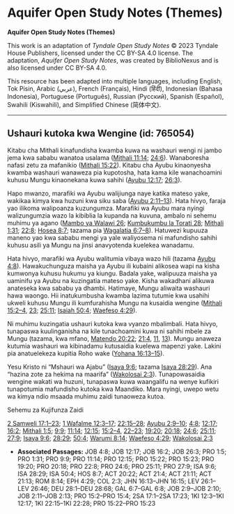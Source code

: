 # Aquifer Open Study Notes (Themes)

**Aquifer Open Study Notes (Themes)**

This work is an adaptation of *Tyndale Open Study Notes* © 2023 Tyndale House Publishers, licensed under the CC BY\-SA 4\.0 license. The adaptation, *Aquifer Open Study Notes*, was created by BiblioNexus and is also licensed under CC BY\-SA 4\.0\.

This resource has been adapted into multiple languages, including English, Tok Pisin, Arabic (عربي), French (Français), Hindi (हिंदी), Indonesian (Bahasa Indonesia), Portuguese (Português), Russian (Русский), Spanish (Español), Swahili (Kiswahili), and Simplified Chinese (简体中文).



--------------------------------

## Ushauri kutoka kwa Wengine (id: 765054)

Kitabu cha Mithali kinafundisha kwamba kuwa na washauri wengi ni jambo jema kwa sababu wanatoa usalama ([Mithali 11:14](https://ref.ly/Prov11:14); [24:6](https://ref.ly/Prov24:6)). Wanaboresha nafasi zetu za mafanikio ([Mithali 15:22](https://ref.ly/Prov15:22)). Kitabu cha Ayubu kinaonyesha kwamba washauri wanaweza pia kupotosha, hata kama kile wanachoamini kuhusu Mungu kinaonekana kuwa sahihi ([Ayubu 12:17](https://ref.ly/Job12:17); [26:3](https://ref.ly/Job26:3)).

Hapo mwanzo, marafiki wa Ayubu walijiunga naye katika mateso yake, wakikaa kimya kwa huzuni kwa siku saba ([Ayubu 2:11–13](https://ref.ly/Job2:11-Job2:13)). Hata hivyo, faraja yao ilikoma walipoanza kuzungumza. Marafiki wa Ayubu mara nyingi walizungumzia wazo la kibiblia la kupanda na kuvuna, ambalo ni sehemu muhimu ya agano ([Mambo ya Walawi 26](https://ref.ly/Lev26:1-Lev26:46); [Kumbukumbu la Torati 28](https://ref.ly/Deut28:1-Deut28:68); [Mithali 1:31](https://ref.ly/Prov1:31); [22:8](https://ref.ly/Prov22:8); [Hosea 8:7](https://ref.ly/Hos8:7); tazama pia [Wagalatia 6:7–8](https://ref.ly/Gal6:7-Gal6:8)). Hatuwezi kupuuza maneno yao kwa sababu mengi ya yale waliyosema ni mafundisho sahihi kuhusu asili ya Mungu na jinsi anavyotenda kuelekea wanadamu.

Hata hivyo, marafiki wa Ayubu walitumia vibaya wazo hili (tazama [Ayubu 4:8](https://ref.ly/Job4:8)). Hawakuchunguza maisha ya Ayubu ili kubaini alikosea wapi na kisha kumwonya kuhusu hukumu ya kiungu. Badala yake, walipuuza maisha ya uaminifu ya Ayubu na kuzingatia mateso yake. Kisha wakadhani alikuwa anateseka kwa sababu ya dhambi. Hatimaye, Mungu aliwaita washauri hawa waongo. Hii inatukumbusha kwamba lazima tutumie kwa usahihi ukweli kuhusu Mungu ili kumfurahisha Mungu na kusaidia wengine ([Mithali 15:2–4](https://ref.ly/Prov15:2-Prov15:4), [23](https://ref.ly/Prov15:23); [25:11](https://ref.ly/Prov25:11); [Isaiah 50:4](https://ref.ly/Isa50:4); [Waefeso 4:29](https://ref.ly/Eph4:29)).

Ni muhimu kuzingatia ushauri kutoka kwa vyanzo mbalimbali. Hata hivyo, tunapaswa kuulinganisha na kile tunachoamini kuwa ni sahihi mbele za Mungu (tazama, kwa mfano, [Matendo 20:22](https://ref.ly/Acts20:22); [21:4](https://ref.ly/Acts21:4), [11](https://ref.ly/Acts21:11), [13](https://ref.ly/Acts21:13)). Mungu anaweza kutumia washauri wa kibinadamu kutusaidia kuelewa mapenzi yake. Lakini pia anatuelekeza kupitia Roho wake ([Yohana 16:13–15](https://ref.ly/John16:13-John16:15)).

Yesu Kristo ni “Mshauri wa Ajabu” ([Isaya 9:6](https://ref.ly/Isa9:6); tazama [Isaya 28:29](https://ref.ly/Isa28:29)). Ana “hazina zote za hekima na maarifa” ([Wakolosai 2:3](https://ref.ly/Col2:3)). Tunapowasaidia wengine wakati wa huzuni, tunapaswa kuwa waangalifu na wenye kufikiri tunapotumia mafundisho kutoka kwa Maandiko. Mara nyingi, uwepo wetu wa kimya ndio msaada muhimu zaidi tunaoweza kutoa.

Sehemu za Kujifunza Zaidi

[2 Samweli 17:1–23](https://ref.ly/2Sam17:1-2Sam17:23); [1 Wafalme 12:3–17](https://ref.ly/1Kgs12:3-1Kgs12:17); [22:15–28](https://ref.ly/1Kgs22:15-1Kgs22:28); [Ayubu 2:9–10](https://ref.ly/Job2:9-Job2:10); [4:8](https://ref.ly/Job4:8); [12:17](https://ref.ly/Job12:17); [16:2](https://ref.ly/Job16:2); [Mithali 1:5](https://ref.ly/Prov1:5); [9:9](https://ref.ly/Prov9:9); [11:14](https://ref.ly/Prov11:14); [12:15](https://ref.ly/Prov12:15); [15:2–4](https://ref.ly/Prov15:2-Prov15:4), [22–23](https://ref.ly/Prov15:22-Prov15:23); [19:20](https://ref.ly/Prov19:20); [20:18](https://ref.ly/Prov20:18); [24:6](https://ref.ly/Prov24:6); [25:11](https://ref.ly/Prov25:11); [27:9](https://ref.ly/Prov27:9); [Isaya 9:6](https://ref.ly/Isa9:6); [28:29](https://ref.ly/Isa28:29); [50:4](https://ref.ly/Isa50:4); [Warumi 8:14](https://ref.ly/Rom8:14); [Waefeso 4:29](https://ref.ly/Eph4:29); [Wakolosai 2:3](https://ref.ly/Col2:3)

* **Associated Passages:** JOB 4:8; JOB 12:17; JOB 16:2; JOB 26:3; PRO 1:5; PRO 1:31; PRO 9:9; PRO 11:14; PRO 12:15; PRO 15:22; PRO 15:23; PRO 19:20; PRO 20:18; PRO 22:8; PRO 24:6; PRO 25:11; PRO 27:9; ISA 9:6; ISA 28:29; ISA 50:4; HOS 8:7; ACT 20:22; ACT 21:4; ACT 21:11; ACT 21:13; ROM 8:14; EPH 4:29; COL 2:3; JHN 16:13–JHN 16:15; LEV 26:1–LEV 26:46; DEU 28:1–DEU 28:68; GAL 6:7–GAL 6:8; JOB 2:9–JOB 2:10; JOB 2:11–JOB 2:13; PRO 15:2–PRO 15:4; 2SA 17:1–2SA 17:23; 1KI 12:3–1KI 12:17; 1KI 22:15–1KI 22:28; PRO 15:22–PRO 15:23

